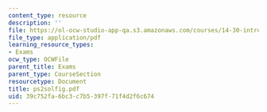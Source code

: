 ```yaml
---
content_type: resource
description: ''
file: https://ol-ocw-studio-app-qa.s3.amazonaws.com/courses/14-30-introduction-to-statistical-method-in-economics-spring-2006/39c752fa6bc3c7b5397f71f4d2f6c674_ps2solfig.pdf
file_type: application/pdf
learning_resource_types:
- Exams
ocw_type: OCWFile
parent_title: Exams
parent_type: CourseSection
resourcetype: Document
title: ps2solfig.pdf
uid: 39c752fa-6bc3-c7b5-397f-71f4d2f6c674
---
```

